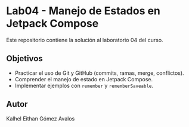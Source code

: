 # Lab04 - Manejo de Estados en Jetpack Compose

Este repositorio contiene la solución al laboratorio 04 del curso.

## Objetivos
- Practicar el uso de Git y GitHub (commits, ramas, merge, conflictos).
- Comprender el manejo de estado en Jetpack Compose.
- Implementar ejemplos con `remember` y `rememberSaveable`.

## Autor
Kalhel Eithan Gómez Avalos